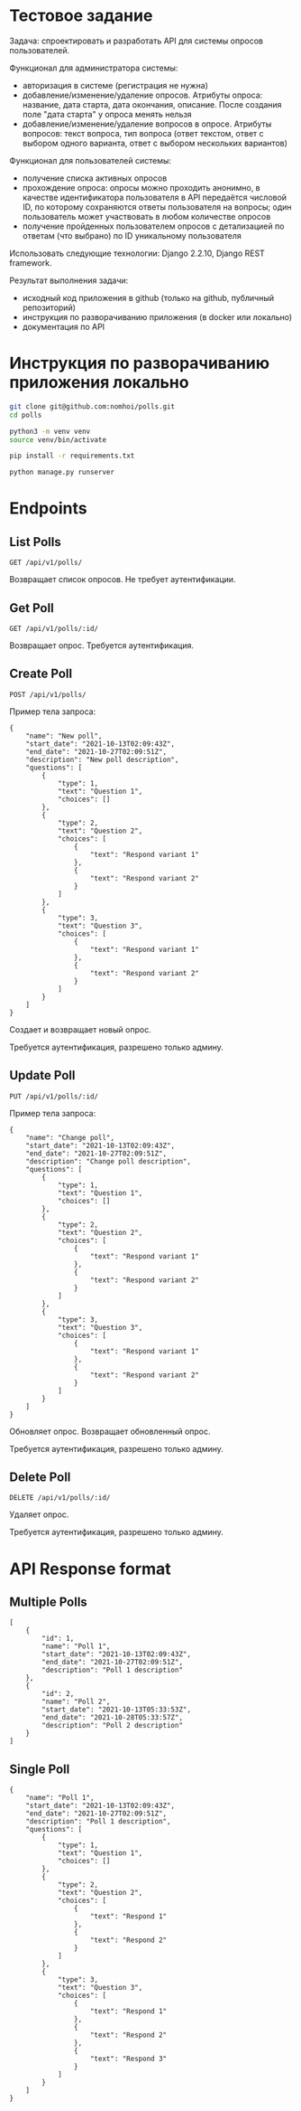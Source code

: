 # Тестовое задание

Задача: спроектировать и разработать API для системы опросов пользователей.

Функционал для администратора системы:

- авторизация в системе (регистрация не нужна)
- добавление/изменение/удаление опросов. Атрибуты опроса: название, дата старта, дата окончания, описание. После создания поле "дата старта" у опроса менять нельзя
- добавление/изменение/удаление вопросов в опросе. Атрибуты вопросов: текст вопроса, тип вопроса (ответ текстом, ответ с выбором одного варианта, ответ с выбором нескольких вариантов)

Функционал для пользователей системы:

- получение списка активных опросов
- прохождение опроса: опросы можно проходить анонимно, в качестве идентификатора пользователя в API передаётся числовой ID, по которому сохраняются ответы пользователя на вопросы; один пользователь может участвовать в любом количестве опросов
- получение пройденных пользователем опросов с детализацией по ответам (что выбрано) по ID уникальному пользователя

Использовать следующие технологии: Django 2.2.10, Django REST framework.

Результат выполнения задачи:
- исходный код приложения в github (только на github, публичный репозиторий)
- инструкция по разворачиванию приложения (в docker или локально)
- документация по API


# Инструкция по разворачиванию приложения локально


```bash
git clone git@github.com:nomhoi/polls.git
cd polls

python3 -m venv venv
source venv/bin/activate

pip install -r requirements.txt

python manage.py runserver
```

# Endpoints

## List Polls

```
GET /api/v1/polls/
```

Возвращает список опросов. Не требует аутентификации.

## Get Poll

```
GET /api/v1/polls/:id/
```

Возвращает опрос. Требуется аутентификация.


## Create Poll

```
POST /api/v1/polls/
```

Пример тела запроса:
```
{
    "name": "New poll",
    "start_date": "2021-10-13T02:09:43Z",
    "end_date": "2021-10-27T02:09:51Z",
    "description": "New poll description",          
    "questions": [
        {
            "type": 1,
            "text": "Question 1",
            "choices": []
        },
        {
            "type": 2,
            "text": "Question 2",
            "choices": [
                {
                    "text": "Respond variant 1"
                },
                {
                    "text": "Respond variant 2"
                }
            ]
        },
        {
            "type": 3,
            "text": "Question 3",
            "choices": [
                {
                    "text": "Respond variant 1"
                },
                {
                    "text": "Respond variant 2"
                }
            ]
        }
    ]
}
```

Создает и возвращает новый опрос.

Требуется аутентификация, разрешено только админу.


## Update Poll

```
PUT /api/v1/polls/:id/
```

Пример тела запроса:
```
{
    "name": "Change poll",
    "start_date": "2021-10-13T02:09:43Z",
    "end_date": "2021-10-27T02:09:51Z",
    "description": "Change poll description",
    "questions": [
        {
            "type": 1,
            "text": "Question 1",
            "choices": []
        },
        {
            "type": 2,
            "text": "Question 2",
            "choices": [
                {
                    "text": "Respond variant 1"
                },
                {
                    "text": "Respond variant 2"
                }
            ]
        },
        {
            "type": 3,
            "text": "Question 3",
            "choices": [
                {
                    "text": "Respond variant 1"
                },
                {
                    "text": "Respond variant 2"
                }
            ]
        }
    ]
}
```

Обновляет опрос. Возвращает обновленный опрос.

Требуется аутентификация, разрешено только админу.


## Delete Poll

```
DELETE /api/v1/polls/:id/
```

Удаляет опрос.

Требуется аутентификация, разрешено только админу.


# API Response format

## Multiple Polls

```
[
    {
        "id": 1,
        "name": "Poll 1",
        "start_date": "2021-10-13T02:09:43Z",
        "end_date": "2021-10-27T02:09:51Z",
        "description": "Poll 1 description"
    },
    {
        "id": 2,
        "name": "Poll 2",
        "start_date": "2021-10-13T05:33:53Z",
        "end_date": "2021-10-28T05:33:57Z",
        "description": "Poll 2 description"
    }
]
```

## Single Poll

```
{
    "name": "Poll 1",
    "start_date": "2021-10-13T02:09:43Z",
    "end_date": "2021-10-27T02:09:51Z",
    "description": "Poll 1 description",
    "questions": [
        {
            "type": 1,
            "text": "Question 1",
            "choices": []
        },
        {
            "type": 2,
            "text": "Question 2",
            "choices": [
                {
                    "text": "Respond 1"
                },
                {
                    "text": "Respond 2"
                }
            ]
        },
        {
            "type": 3,
            "text": "Question 3",
            "choices": [
                {
                    "text": "Respond 1"
                },
                {
                    "text": "Respond 2"
                },
                {
                    "text": "Respond 3"
                }
            ]
        }
    ]
}
```
